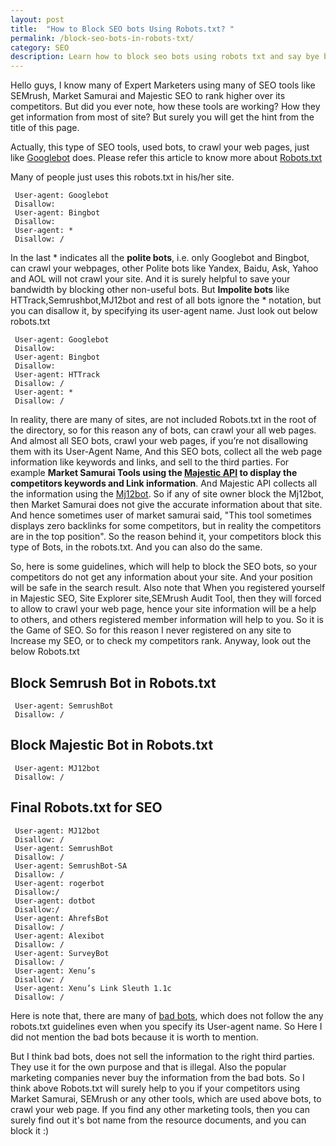 ```yaml
---
layout: post
title:  "How to Block SEO bots Using Robots.txt? "
permalink: /block-seo-bots-in-robots-txt/
category: SEO
description: Learn how to block seo bots using robots txt and say bye bye to your competitors for spaying in your website.
---
```

Hello guys, I know many of Expert Marketers using many of SEO tools like SEMrush, Market Samurai and Majestic SEO to rank higher over its competitors. But did you ever note, how these tools are working? How they get information from most of site? But surely you will get the hint from the title of this page.

Actually, this type of SEO tools, used bots, to crawl your web pages, just like <a href="https://support.google.com/webmasters/answer/182072?hl=en" rel="nofollow" target="_blank">Googlebot</a> does. Please refer this article to know more about [Robots.txt](/robots-txt/ "Robots.txt")

Many of people just uses this robots.txt in his/her site.

     User-agent: Googlebot
     Disallow:      
     User-agent: Bingbot
     Disallow:
	 User-agent: *
     Disallow: /     
 
In the last * indicates all the **polite bots**, i.e. only Googlebot and Bingbot, can crawl your webpages, other Polite bots like Yandex, Baidu, Ask, Yahoo and AOL will not crawl your site. And it is surely helpful to save your bandwidth by blocking other non-useful bots. But **Impolite bots** like HTTrack,Semrushbot,MJ12bot and rest of all bots ignore the * notation, but you can disallow it, by specifying its user-agent name. Just look out below robots.txt

     User-agent: Googlebot
     Disallow:      
     User-agent: Bingbot
     Disallow:
	 User-agent: HTTrack
     Disallow: /
	 User-agent: *
     Disallow: / 

In reality, there are many of sites, are not included Robots.txt in the root of the directory, so for this reason any of bots, can crawl your all web pages. And almost all SEO bots, crawl your web pages, if you’re not disallowing them with its User-Agent Name, And this SEO bots, collect all the web page information like keywords and links, and sell to the third parties. For example **Market Samurai Tools using the <a href="http://www.noblesamurai.com/blog/uncategorized/new-market-samurai-update-allows-you-to-choose-between-majestic-seo-yahoo-for-backlink-data-2288/" rel="nofollow" target="_blank">Majestic API</a> to display the competitors keywords and Link information**. And Majestic API collects all the information using the <a href="http://www.majestic12.co.uk/projects/dsearch/" rel="nofollow" target="_blank">Mj12bot</a>. So if any of site owner block the Mj12bot, then Market Samurai does not give the accurate information about that site. And hence sometimes user of market samurai said, "This tool sometimes displays zero backlinks for some competitors, but in reality the competitors are in the top position". So the reason behind it, your competitors block this type of Bots, in the robots.txt. And you can also do the same.

So, here is some guidelines, which will help to block the SEO bots, so your competitors do not get any information about your site. And your position will be safe in the search result. Also note that When you registered yourself in Majestic SEO, Site Explorer site,SEMrush Audit Tool, then they will forced to allow to crawl your web page, hence your site information will be a help to others, and others registered member information will help to you. So it is the Game of SEO. So for this reason I never registered on any site to Increase my SEO, or to check my competitors rank. Anyway, look out the below Robots.txt

## Block Semrush Bot in Robots.txt ##
	 User-agent: SemrushBot
	 Disallow: /

## Block Majestic Bot in Robots.txt ##

     User-agent: MJ12bot
     Disallow: / 

## Final Robots.txt for SEO ##

     User-agent: MJ12bot
     Disallow: /     
	 User-agent: SemrushBot
	 Disallow: /
	 User-agent: SemrushBot-SA
	 Disallow: /
     User-agent: rogerbot
     Disallow:/ 
     User-agent: dotbot
     Disallow:/ 
     User-agent: AhrefsBot
     Disallow: /
     User-agent: Alexibot
     Disallow: /
     User-agent: SurveyBot
     Disallow: /
     User-agent: Xenu’s
     Disallow: /
     User-agent: Xenu’s Link Sleuth 1.1c
     Disallow: /

Here is note that, there are many of <a href="http://www.robotstxt.org/faq/blockjustbad.html" rel="nofollow" target="_blank">bad bots</a>, which does not follow the any robots.txt guidelines even when you specify its User-agent name. So Here I did not mention the bad bots because it is worth to mention.

But I think bad bots, does not sell the information to the right third parties. They use it for the own purpose and that is illegal. Also the popular marketing companies never buy the information from the bad bots. So I think above Robots.txt will surely help to you if your competitors using Market Samurai, SEMrush or any other tools, which are used above bots, to crawl your web page. If you find any other marketing tools, then you can surely find out it's bot name from the resource documents, and you can block it :)
